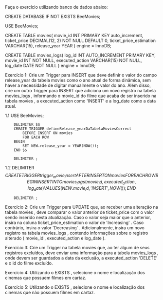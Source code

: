 Faça o exercício utilizando banco de dados abaixo:

CREATE DATABASE IF NOT EXISTS BeeMovies;

USE BeeMovies;

CREATE TABLE movies(
    movie_id INT PRIMARY KEY auto_increment,
    ticket_price DECIMAL(12, 2) NOT NULL DEFAULT 0,
    ticket_price_estimation VARCHAR(15),
    release_year YEAR
) engine = InnoDB;

CREATE TABLE movies_logs(
    log_id INT AUTO_INCREMENT PRIMARY KEY,
    movie_id INT NOT NULL,
    executed_action VARCHAR(15) NOT NULL,
    log_date DATE NOT NULL
) engine = InnoDB;

Exercício 1: Crie um Trigger para INSERT que deve definir o valor do campo release_year da tabela movies como o ano atual de forma dinâmica, sem haver a necessidade de digitar manualmente o valor do ano. Além disso, crie um outro Trigger para INSERT que adiciona um novo registro na tabela movies_logs , informando o movie_id do filme que acaba de ser inserido na tabela movies , a executed_action como 'INSERT' e a log_date como a data atual.

1.1
		USE BeeMovies;

		DELIMITER $$
		CREATE TRIGGER defineRelease_yearDaTabelaMoviesCorrect
			BEFORE INSERT ON movies
			FOR EACH ROW
		BEGIN
			SET NEW.release_year = YEAR(NOW());
		END $$

		DELIMITER ;
		
1.2
		DELIMITER $$
		CREATE TRIGGER trigger_movie_insert
			AFTER INSERT ON movies
			FOR EACH ROW
		BEGIN
			INSERT INTO movies_logs(movie_id, executed_action, log_date)
			VALUES(NEW.movie_id, 'INSERT', NOW());
		END $$

		DELIMITER ;



Exercício 2: Crie um Trigger para UPDATE que, ao receber uma alteração na tabela movies , deve comparar o valor anterior de ticket_price com o valor sendo inserido nesta atualização. Caso o valor seja maior que o anterior, insira na coluna ticket_price_estimation o valor de 'Increasing' . Caso contrário, insira o valor 'Decreasing' . Adicionalmente, insira um novo registro na tabela movies_logs , contendo informações sobre o registro alterado ( movie_id , executed_action e log_date ).



Exercício 3: Crie um Trigger na tabela movies que, ao ter algum de seus registros excluídos, deve enviar uma informação para a tabela movies_logs , onde devem ser guardados a data da exclusão, a executed_action 'DELETE' e o id do filme excluído.



Exercício 4: Utilizando o EXISTS , selecione o nome e localização dos cinemas que possuem filmes em cartaz.



Exercício 5: Utilizando o EXISTS , selecione o nome e localização dos cinemas que não possuem filmes em cartaz.




